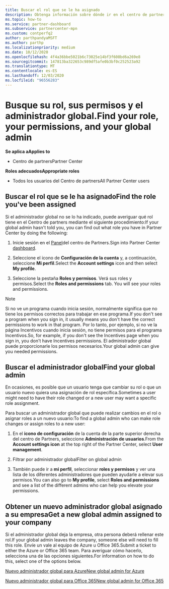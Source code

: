 ```yaml
---
title: Buscar el rol que se le ha asignado
description: Obtenga información sobre dónde ir en el centro de partners para buscar el rol que se le ha asignado, sus permisos y el administrador global.
ms.topic: how-to
ms.service: partner-dashboard
ms.subservice: partnercenter-mpn
ms.custom: contperfq2
author: parthpandyaMSFT
ms.author: parthp
ms.localizationpriority: medium
ms.date: 10/12/2020
ms.openlocfilehash: 4f4a36bbe5021b6c73025e14bf3f608bd6a269e8
ms.sourcegitcommit: 147813ba322653c989df5afe0b3bf0c252523a92
ms.translationtype: MT
ms.contentlocale: es-ES
ms.lasthandoff: 12/03/2020
ms.locfileid: "96556283"
---
```

# <a name="find-your-role-your-permissions-and-your-global-admin"></a><span data-ttu-id="5d5b6-103">Busque su rol, sus permisos y el administrador global.</span><span class="sxs-lookup"><span data-stu-id="5d5b6-103">Find your role, your permissions, and your global admin</span></span>

<span data-ttu-id="5d5b6-104">**Se aplica a**</span><span class="sxs-lookup"><span data-stu-id="5d5b6-104">**Applies to**</span></span>
- <span data-ttu-id="5d5b6-105">Centro de partners</span><span class="sxs-lookup"><span data-stu-id="5d5b6-105">Partner Center</span></span>

<span data-ttu-id="5d5b6-106">**Roles adecuados**</span><span class="sxs-lookup"><span data-stu-id="5d5b6-106">**Appropriate roles**</span></span>

- <span data-ttu-id="5d5b6-107">Todos los usuarios del Centro de partners</span><span class="sxs-lookup"><span data-stu-id="5d5b6-107">All Partner Center users</span></span>

## <a name="find-the-role-youve-been-assigned"></a><span data-ttu-id="5d5b6-108">Buscar el rol que se le ha asignado</span><span class="sxs-lookup"><span data-stu-id="5d5b6-108">Find the role you've been assigned</span></span>

<span data-ttu-id="5d5b6-109">Si el administrador global no se lo ha indicado, puede averiguar qué rol tiene en el Centro de partners mediante el siguiente procedimiento:</span><span class="sxs-lookup"><span data-stu-id="5d5b6-109">If your global admin hasn't told you, you can find out what role you have in Partner Center by doing the following:</span></span>

1. <span data-ttu-id="5d5b6-110">Inicie sesión en el [Panel](https://partner.microsoft.com/dashboard/home)del centro de Partners.</span><span class="sxs-lookup"><span data-stu-id="5d5b6-110">Sign into Partner Center [dashboard](https://partner.microsoft.com/dashboard/home).</span></span>

1. <span data-ttu-id="5d5b6-111">Seleccione el icono de **Configuración de la cuenta** y, a continuación, seleccione **Mi perfil**.</span><span class="sxs-lookup"><span data-stu-id="5d5b6-111">Select the **Account settings** icon and then select **My profile**.</span></span>
 
1. <span data-ttu-id="5d5b6-112">Seleccione la pestaña **Roles y permisos**. Verá sus roles y permisos.</span><span class="sxs-lookup"><span data-stu-id="5d5b6-112">Select the **Roles and permissions** tab. You will see your roles and permissions.</span></span>
 
>[!Note]
><span data-ttu-id="5d5b6-113">Si no ve un programa cuando inicia sesión, normalmente significa que no tiene los permisos correctos para trabajar en ese programa.</span><span class="sxs-lookup"><span data-stu-id="5d5b6-113">If you don't see a program when you sign in, it usually means you don't have the correct permissions to work in that program.</span></span> <span data-ttu-id="5d5b6-114">Por lo tanto, por ejemplo, si no ve la página Incentivos cuando inicia sesión, no tiene permisos para el programa Incentivos.</span><span class="sxs-lookup"><span data-stu-id="5d5b6-114">So, for example, if you don't see the Incentives page when you sign in, you don't have Incentives permissions.</span></span> <span data-ttu-id="5d5b6-115">El administrador global puede proporcionarle los permisos necesarios.</span><span class="sxs-lookup"><span data-stu-id="5d5b6-115">Your global admin can give you needed permissions.</span></span>

## <a name="find-your-global-admin"></a><span data-ttu-id="5d5b6-116">Buscar el administrador global</span><span class="sxs-lookup"><span data-stu-id="5d5b6-116">Find your global admin</span></span>

<span data-ttu-id="5d5b6-117">En ocasiones, es posible que un usuario tenga que cambiar su rol o que un usuario nuevo quiera una asignación de rol específica.</span><span class="sxs-lookup"><span data-stu-id="5d5b6-117">Sometimes a user might need to have their role changed or a new user may want a specific role assignment.</span></span>

<span data-ttu-id="5d5b6-118">Para buscar un administrador global que puede realizar cambios en el rol o asignar roles a un nuevo usuario:</span><span class="sxs-lookup"><span data-stu-id="5d5b6-118">To find a global admin who can make role changes or assign roles to a new user:</span></span> 

1. <span data-ttu-id="5d5b6-119">En el **icono de configuración** de la cuenta de la parte superior derecha del centro de Partners, seleccione **Administración de usuarios**.</span><span class="sxs-lookup"><span data-stu-id="5d5b6-119">From the **Account settings icon** at the top right of the Partner Center, select **User management**.</span></span>

1. <span data-ttu-id="5d5b6-120">Filtrar por administrador global</span><span class="sxs-lookup"><span data-stu-id="5d5b6-120">Filter on global admin</span></span>

1. <span data-ttu-id="5d5b6-121">También puede ir a **mi perfil**, seleccionar **roles y permisos** y ver una lista de los diferentes administradores que pueden ayudarle a elevar sus permisos.</span><span class="sxs-lookup"><span data-stu-id="5d5b6-121">You can also go to **My profile**, select **Roles and permissions** and see a list of the different admins who can help you elevate your permissions.</span></span> 


## <a name="get-a-new-global-admin-assigned-to-your-company"></a><span data-ttu-id="5d5b6-122">Obtener un nuevo administrador global asignado a su empresa</span><span class="sxs-lookup"><span data-stu-id="5d5b6-122">Get a new global admin assigned to your company</span></span>

<span data-ttu-id="5d5b6-123">Si el administrador global deja la empresa, otra persona deberá rellenar este rol.</span><span class="sxs-lookup"><span data-stu-id="5d5b6-123">If your global admin leaves the company, someone else will need to fill this role.</span></span> <span data-ttu-id="5d5b6-124">Envíe un vale al equipo de Azure u Office 365.</span><span class="sxs-lookup"><span data-stu-id="5d5b6-124">Submit a ticket to either the Azure or Office 365 team.</span></span> <span data-ttu-id="5d5b6-125">Para averiguar cómo hacerlo, selecciona una de las opciones siguientes.</span><span class="sxs-lookup"><span data-stu-id="5d5b6-125">For information on how to do this, select one of the options below.</span></span>

[<span data-ttu-id="5d5b6-126">Nuevo administrador global para Azure</span><span class="sxs-lookup"><span data-stu-id="5d5b6-126">New global admin for Azure</span></span>](https://support.microsoft.com/help/4505981/what-to-do-if-the-only-admin-for-your-mpn-program-has-left-the-company)

[<span data-ttu-id="5d5b6-127">Nuevo administrador global para Office 365</span><span class="sxs-lookup"><span data-stu-id="5d5b6-127">New global admin for Office 365</span></span>](https://admin.microsoft.com/)

